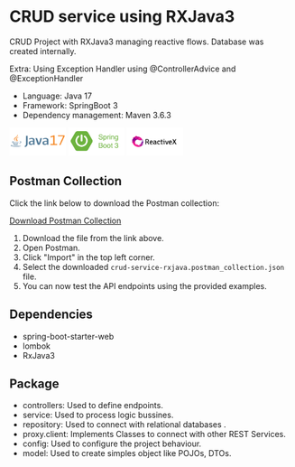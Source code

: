 #  CRUD service using RXJava3

CRUD Project with RXJava3 managing reactive flows. Database was created internally.

Extra: Using Exception Handler using @ControllerAdvice and @ExceptionHandler

* Language: Java 17 
* Framework: SpringBoot 3
* Dependency management: Maven 3.6.3

<img src="docs/markdown/java17-logo.png" alt="logo" style="height: 50px; width:100px;"/>
<img src="docs/markdown/springboot.png" alt="logo" style="height: 50px; width:100px;"/>
<img src="docs/markdown/reactiveX.png" alt="logo" style="height: 50px; width:100px; background-color:white" />

## Postman Collection

Click the link below to download the Postman collection:

[Download Postman Collection](docs/crud-service-rxjava.postman_collection.json)

1. Download the file from the link above.
2. Open Postman.
3. Click "Import" in the top left corner.
4. Select the downloaded `crud-service-rxjava.postman_collection.json` file.
5. You can now test the API endpoints using the provided examples.

## Dependencies

- spring-boot-starter-web
- lombok
- RxJava3

## Package

- controllers: Used to define endpoints.
- service: Used to process logic bussines.
- repository: Used to connect with relational databases .
- proxy.client: Implements Classes to connect with other REST Services.
- config: Used to configure the project behaviour. 
- model: Used to create simples object like POJOs, DTOs. 